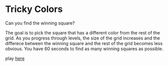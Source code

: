 # Tricky Colors

Can you find the winning square?

The goal is to pick the square that has a different color from the rest of the grid. As you progress through levels, the size of the grid increases and the differece between the winning square and the rest of the grid becomes less obvious.
You have 60 seconds to find as many winning squares as possible.

play [here](https://colors.serenaperuzzo.com/)
